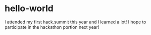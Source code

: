 # hello-world

I attended my first hack.summit this year and I learned a lot! I hope to participate in the hackathon portion next year!
